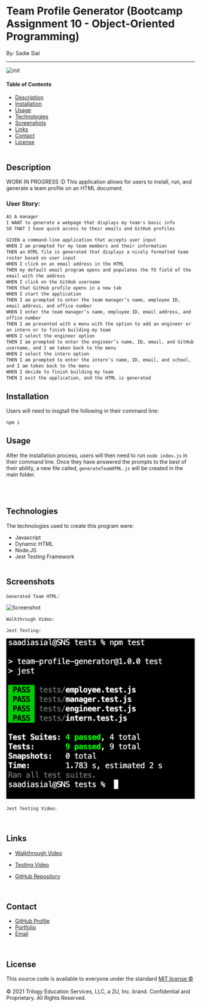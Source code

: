 # Team Profile Generator (Bootcamp Assignment 10 - Object-Oriented Programming)

By: Sadie Sial

___

![mit](https://img.shields.io/badge/license-MIT-brightgreen)

#### Table of Contents

* [Description](#description)
* [Installation](#installation)
* [Usage](#usage)
* [Technologies](#technologies)
* [Screenshots](#screenshots)
* [Links](#links)
* [Contact](#contact)
* [License](#license)
<br><br>

## Description <br>

WORK IN PROGRESS :D 
This application allows for users to install, run, and generate a team profile on an HTML document.



### User Story:

```
AS A manager
I WANT to generate a webpage that displays my team's basic info
SO THAT I have quick access to their emails and GitHub profiles
```

```
GIVEN a command-line application that accepts user input
WHEN I am prompted for my team members and their information
THEN an HTML file is generated that displays a nicely formatted team roster based on user input
WHEN I click on an email address in the HTML
THEN my default email program opens and populates the TO field of the email with the address
WHEN I click on the GitHub username
THEN that GitHub profile opens in a new tab
WHEN I start the application
THEN I am prompted to enter the team manager’s name, employee ID, email address, and office number
WHEN I enter the team manager’s name, employee ID, email address, and office number
THEN I am presented with a menu with the option to add an engineer or an intern or to finish building my team
WHEN I select the engineer option
THEN I am prompted to enter the engineer’s name, ID, email, and GitHub username, and I am taken back to the menu
WHEN I select the intern option
THEN I am prompted to enter the intern’s name, ID, email, and school, and I am taken back to the menu
WHEN I decide to finish building my team
THEN I exit the application, and the HTML is generated
```

## Installation

Users will need to insgtall the following in their command line:
```
npm i
```


## Usage
After the installation process, users will then need to run `node index.js` in their command line. Once they have answered the prompts to the best of their ability, a new file called, `generateTeamHTML.js` will be created in the main folder.

<br><br>


## Technologies

The technologies used to create this program were: 
- Javascript
- Dynamic HTML
- Node.JS
- Jest Testing Framework
<br><br>

## Screenshots
```
Generated Team HTML:
```
![Screenshot](./assets/images/screenshot.png)

```
Walkthrough Video:
```


```
Jest Testing:
```
![Screenshot](assests/screenshot2.png)

```
Jest Testing Video:
```


<br>

## Links

- [Walkthrough Video](https://watch.screencastify.com/v/uyL4gp8PbmMyCIOUK5Ux)

- [Testing Video](https://watch.screencastify.com/v/uyL4gp8PbmMyCIOUK5Ux)

- [GitHub Repository](https://github.com/sadielinks/team-profile-gen)

<br>

## Contact

- [GitHub Profile](https://github.com/sadielinks)
- [Portfolio](https://sadielinks.github.io/professional-portfolio/)
- [Email](mailto:sadiecodes@gmail.com)

<br>

## License

This source code is available to everyone under the standard [MIT license ©](https://choosealicense.com/licenses/mit/) <br><br>
© 2021 Trilogy Education Services, LLC, a 2U, Inc. brand. Confidential and Proprietary. All Rights Reserved.
